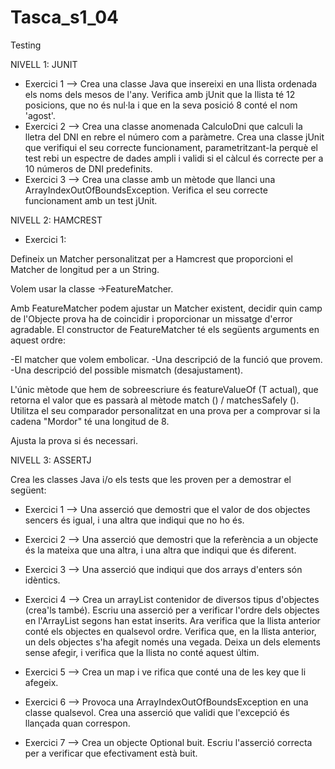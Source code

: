 # Tasca_s1_04
Testing

NIVELL 1: JUNIT

- Exercici 1 --> 
Crea una classe Java que insereixi en una llista ordenada els noms dels mesos de l'any.
Verifica amb jUnit que la llista té 12 posicions, que no és nul·la i que en la seva posició 8 conté el nom 'agost'.
- Exercici 2 --> 
Crea una classe anomenada CalculoDni que calculi la lletra del DNI en rebre el número com a paràmetre.
Crea una classe jUnit que verifiqui el seu correcte funcionament, parametritzant-la perquè el test rebi un espectre de dades ampli i validi si el càlcul és correcte per a 10 números de DNI predefinits.
- Exercici 3 --> 
Crea una classe amb un mètode que llanci una ArrayIndexOutOfBoundsException.
Verifica el seu correcte funcionament amb un test jUnit.

NIVELL 2: HAMCREST

- Exercici 1:

Defineix un Matcher personalitzat per a Hamcrest que proporcioni el Matcher de longitud per a un String.

Volem usar la classe ->FeatureMatcher.

Amb FeatureMatcher podem ajustar un Matcher existent, decidir quin camp de l'Objecte prova ha de coincidir i proporcionar un missatge d'error agradable. El constructor de FeatureMatcher té els següents arguments en aquest ordre:

-El matcher que volem embolicar.
-Una descripció de la funció que provem.
-Una descripció del possible mismatch (desajustament).

L'únic mètode que hem de sobreescriure és featureValueOf (T actual), que retorna el valor que es passarà al mètode match () / matchesSafely (). Utilitza el seu comparador personalitzat en una prova per a comprovar si la cadena "Mordor" té una longitud de 8.

Ajusta la prova si és necessari.

NIVELL 3: ASSERTJ

Crea les classes Java i/o els tests que les proven per a demostrar el següent:

- Exercici 1 --> 
Una asserció que demostri que el valor de dos objectes sencers és igual, i una altra que indiqui que no ho és.

- Exercici 2 --> 
Una asserció que demostri que la referència a un objecte és la mateixa que una altra, i una altra que indiqui que és diferent.

- Exercici 3 --> 
Una asserció que indiqui que dos arrays d'enters són idèntics.

- Exercici 4 --> 
Crea un arrayList contenidor de diversos tipus d'objectes (crea'ls també). Escriu una asserció per a verificar l'ordre dels objectes en l'ArrayList segons han estat inserits.
Ara verifica que la llista anterior conté els objectes en qualsevol ordre.
Verifica que, en la llista anterior, un dels objectes s'ha afegit només una vegada. Deixa un dels elements sense afegir, i verifica que la llista no conté aquest últim.

- Exercici 5 --> 
Crea un map i ve rifica que conté una de les key que li afegeix.

- Exercici 6 --> 
Provoca una ArrayIndexOutOfBoundsException en una classe qualsevol. Crea una asserció que validi que l'excepció és llançada quan correspon.

- Exercici 7 -->
Crea un objecte Optional buit. Escriu l'asserció correcta per a verificar que efectivament està buit.
